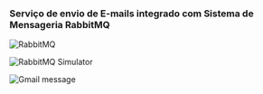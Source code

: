 ### Serviço de envio de E-mails integrado com Sistema de Mensageria RabbitMQ

![RabbitMQ](https://user-images.githubusercontent.com/96146165/217604225-0594e3f9-e7bf-476d-ad0a-0d2e6dc44146.png)

![RabbitMQ Simulator](https://user-images.githubusercontent.com/96146165/217810194-83288747-e8b4-4315-8aa4-fb5f500f842d.png)

![Gmail message](https://user-images.githubusercontent.com/96146165/217604325-36f50d95-be27-4aa2-aae9-a22c6e3c2fec.png)
